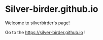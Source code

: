 # Silver-birder.github.io

Welcome to silverbirder's page!

Go to the https://silver-birder.github.io !
